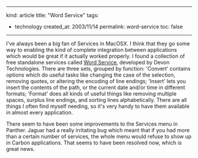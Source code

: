 -----
kind: article
title: "Word Service"
tags:
- technology
created_at: 2003/11/14
permalink: word-service
toc: false
-----

<p>I've always been a big fan of Services in MacOSX. I think that they go some way to enabling the kind of complete integration between applications which would be great if it actually worked properly. I found a collection of free standalone services called <a href="http://www.devon-technologies.com/freeware.php">Word Service</a>, developed by Devon Technologies. There are three sets, grouped by function: 'Convert' contains options which do useful tasks like changing the case of the selection, removing quotes, or altering the encoding of line endings; 'Insert' lets you insert the contents of the path, or the current date and/or time in different formats; 'Format' does all kinds of useful things like removing multiple spaces, surplus line endings, and sorting lines alphabetically. There are all things I often find myself needing, so it's very handy to have them available in almost every application.</p>

<p>There seem to have been some improvements to the Services menu in Panther. Jaguar had a really irritating bug which meant that if you had more than a certain number of services, the whole menu would refuse to show up in Carbon applications. That seems to have been resolved now, which is great news.</p>


